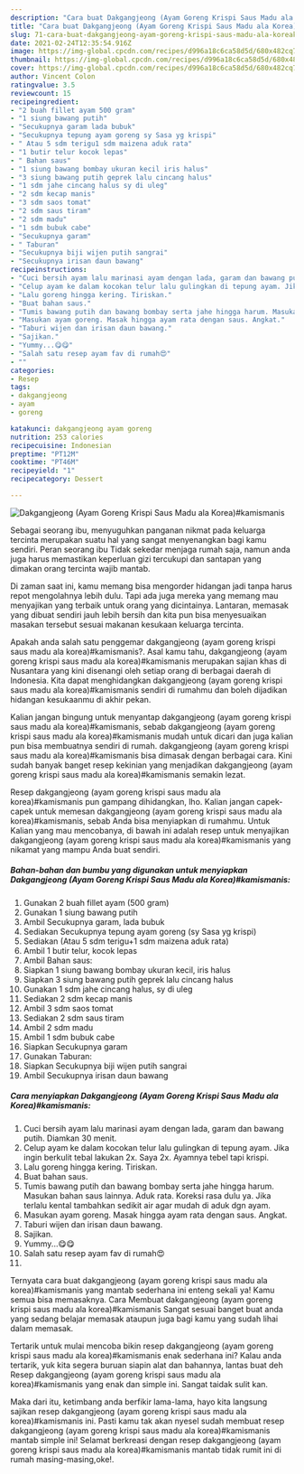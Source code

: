 ```yaml
---
description: "Cara buat Dakgangjeong (Ayam Goreng Krispi Saus Madu ala Korea)#kamismanis yang nikmat dan Mudah Dibuat"
title: "Cara buat Dakgangjeong (Ayam Goreng Krispi Saus Madu ala Korea)#kamismanis yang nikmat dan Mudah Dibuat"
slug: 71-cara-buat-dakgangjeong-ayam-goreng-krispi-saus-madu-ala-koreakamismanis-yang-nikmat-dan-mudah-dibuat
date: 2021-02-24T12:35:54.916Z
image: https://img-global.cpcdn.com/recipes/d996a18c6ca58d5d/680x482cq70/dakgangjeong-ayam-goreng-krispi-saus-madu-ala-koreakamismanis-foto-resep-utama.jpg
thumbnail: https://img-global.cpcdn.com/recipes/d996a18c6ca58d5d/680x482cq70/dakgangjeong-ayam-goreng-krispi-saus-madu-ala-koreakamismanis-foto-resep-utama.jpg
cover: https://img-global.cpcdn.com/recipes/d996a18c6ca58d5d/680x482cq70/dakgangjeong-ayam-goreng-krispi-saus-madu-ala-koreakamismanis-foto-resep-utama.jpg
author: Vincent Colon
ratingvalue: 3.5
reviewcount: 15
recipeingredient:
- "2 buah fillet ayam 500 gram"
- "1 siung bawang putih"
- "Secukupnya garam lada bubuk"
- "Secukupnya tepung ayam goreng sy Sasa yg krispi"
- " Atau 5 sdm terigu1 sdm maizena aduk rata"
- "1 butir telur kocok lepas"
- " Bahan saus"
- "1 siung bawang bombay ukuran kecil iris halus"
- "3 siung bawang putih geprek lalu cincang halus"
- "1 sdm jahe cincang halus sy di uleg"
- "2 sdm kecap manis"
- "3 sdm saos tomat"
- "2 sdm saus tiram"
- "2 sdm madu"
- "1 sdm bubuk cabe"
- "Secukupnya garam"
- " Taburan"
- "Secukupnya biji wijen putih sangrai"
- "Secukupnya irisan daun bawang"
recipeinstructions:
- "Cuci bersih ayam lalu marinasi ayam dengan lada, garam dan bawang putih. Diamkan 30 menit."
- "Celup ayam ke dalam kocokan telur lalu gulingkan di tepung ayam. Jika ingin berkulit tebal lakukan 2x. Saya 2x. Ayamnya tebel tapi krispi."
- "Lalu goreng hingga kering. Tiriskan."
- "Buat bahan saus."
- "Tumis bawang putih dan bawang bombay serta jahe hingga harum. Masukan bahan saus lainnya. Aduk rata. Koreksi rasa dulu ya. Jika terlalu kental tambahkan sedikit air agar mudah di aduk dgn ayam."
- "Masukan ayam goreng. Masak hingga ayam rata dengan saus. Angkat."
- "Taburi wijen dan irisan daun bawang."
- "Sajikan."
- "Yummy...😋😋"
- "Salah satu resep ayam fav di rumah😍"
- ""
categories:
- Resep
tags:
- dakgangjeong
- ayam
- goreng

katakunci: dakgangjeong ayam goreng 
nutrition: 253 calories
recipecuisine: Indonesian
preptime: "PT12M"
cooktime: "PT46M"
recipeyield: "1"
recipecategory: Dessert

---
```



![Dakgangjeong (Ayam Goreng Krispi Saus Madu ala Korea)#kamismanis](https://img-global.cpcdn.com/recipes/d996a18c6ca58d5d/680x482cq70/dakgangjeong-ayam-goreng-krispi-saus-madu-ala-koreakamismanis-foto-resep-utama.jpg)

Sebagai seorang ibu, menyuguhkan panganan nikmat pada keluarga tercinta merupakan suatu hal yang sangat menyenangkan bagi kamu sendiri. Peran seorang ibu Tidak sekedar menjaga rumah saja, namun anda juga harus memastikan keperluan gizi tercukupi dan santapan yang dimakan orang tercinta wajib mantab.

Di zaman  saat ini, kamu memang bisa mengorder hidangan jadi tanpa harus repot mengolahnya lebih dulu. Tapi ada juga mereka yang memang mau menyajikan yang terbaik untuk orang yang dicintainya. Lantaran, memasak yang dibuat sendiri jauh lebih bersih dan kita pun bisa menyesuaikan masakan tersebut sesuai makanan kesukaan keluarga tercinta. 



Apakah anda salah satu penggemar dakgangjeong (ayam goreng krispi saus madu ala korea)#kamismanis?. Asal kamu tahu, dakgangjeong (ayam goreng krispi saus madu ala korea)#kamismanis merupakan sajian khas di Nusantara yang kini disenangi oleh setiap orang di berbagai daerah di Indonesia. Kita dapat menghidangkan dakgangjeong (ayam goreng krispi saus madu ala korea)#kamismanis sendiri di rumahmu dan boleh dijadikan hidangan kesukaanmu di akhir pekan.

Kalian jangan bingung untuk menyantap dakgangjeong (ayam goreng krispi saus madu ala korea)#kamismanis, sebab dakgangjeong (ayam goreng krispi saus madu ala korea)#kamismanis mudah untuk dicari dan juga kalian pun bisa membuatnya sendiri di rumah. dakgangjeong (ayam goreng krispi saus madu ala korea)#kamismanis bisa dimasak dengan berbagai cara. Kini sudah banyak banget resep kekinian yang menjadikan dakgangjeong (ayam goreng krispi saus madu ala korea)#kamismanis semakin lezat.

Resep dakgangjeong (ayam goreng krispi saus madu ala korea)#kamismanis pun gampang dihidangkan, lho. Kalian jangan capek-capek untuk memesan dakgangjeong (ayam goreng krispi saus madu ala korea)#kamismanis, sebab Anda bisa menyiapkan di rumahmu. Untuk Kalian yang mau mencobanya, di bawah ini adalah resep untuk menyajikan dakgangjeong (ayam goreng krispi saus madu ala korea)#kamismanis yang nikamat yang mampu Anda buat sendiri.

<!--inarticleads1-->

##### Bahan-bahan dan bumbu yang digunakan untuk menyiapkan Dakgangjeong (Ayam Goreng Krispi Saus Madu ala Korea)#kamismanis:

1. Gunakan 2 buah fillet ayam (500 gram)
1. Gunakan 1 siung bawang putih
1. Ambil Secukupnya garam, lada bubuk
1. Sediakan Secukupnya tepung ayam goreng (sy Sasa yg krispi)
1. Sediakan  (Atau 5 sdm terigu+1 sdm maizena aduk rata)
1. Ambil 1 butir telur, kocok lepas
1. Ambil  Bahan saus:
1. Siapkan 1 siung bawang bombay ukuran kecil, iris halus
1. Siapkan 3 siung bawang putih geprek lalu cincang halus
1. Gunakan 1 sdm jahe cincang halus, sy di uleg
1. Sediakan 2 sdm kecap manis
1. Ambil 3 sdm saos tomat
1. Sediakan 2 sdm saus tiram
1. Ambil 2 sdm madu
1. Ambil 1 sdm bubuk cabe
1. Siapkan Secukupnya garam
1. Gunakan  Taburan:
1. Siapkan Secukupnya biji wijen putih sangrai
1. Ambil Secukupnya irisan daun bawang




<!--inarticleads2-->

##### Cara menyiapkan Dakgangjeong (Ayam Goreng Krispi Saus Madu ala Korea)#kamismanis:

1. Cuci bersih ayam lalu marinasi ayam dengan lada, garam dan bawang putih. Diamkan 30 menit.
1. Celup ayam ke dalam kocokan telur lalu gulingkan di tepung ayam. Jika ingin berkulit tebal lakukan 2x. Saya 2x. Ayamnya tebel tapi krispi.
1. Lalu goreng hingga kering. Tiriskan.
1. Buat bahan saus.
1. Tumis bawang putih dan bawang bombay serta jahe hingga harum. Masukan bahan saus lainnya. Aduk rata. Koreksi rasa dulu ya. Jika terlalu kental tambahkan sedikit air agar mudah di aduk dgn ayam.
1. Masukan ayam goreng. Masak hingga ayam rata dengan saus. Angkat.
1. Taburi wijen dan irisan daun bawang.
1. Sajikan.
1. Yummy...😋😋
1. Salah satu resep ayam fav di rumah😍
1. 




Ternyata cara buat dakgangjeong (ayam goreng krispi saus madu ala korea)#kamismanis yang mantab sederhana ini enteng sekali ya! Kamu semua bisa memasaknya. Cara Membuat dakgangjeong (ayam goreng krispi saus madu ala korea)#kamismanis Sangat sesuai banget buat anda yang sedang belajar memasak ataupun juga bagi kamu yang sudah lihai dalam memasak.

Tertarik untuk mulai mencoba bikin resep dakgangjeong (ayam goreng krispi saus madu ala korea)#kamismanis enak sederhana ini? Kalau anda tertarik, yuk kita segera buruan siapin alat dan bahannya, lantas buat deh Resep dakgangjeong (ayam goreng krispi saus madu ala korea)#kamismanis yang enak dan simple ini. Sangat taidak sulit kan. 

Maka dari itu, ketimbang anda berfikir lama-lama, hayo kita langsung sajikan resep dakgangjeong (ayam goreng krispi saus madu ala korea)#kamismanis ini. Pasti kamu tak akan nyesel sudah membuat resep dakgangjeong (ayam goreng krispi saus madu ala korea)#kamismanis mantab simple ini! Selamat berkreasi dengan resep dakgangjeong (ayam goreng krispi saus madu ala korea)#kamismanis mantab tidak rumit ini di rumah masing-masing,oke!.

